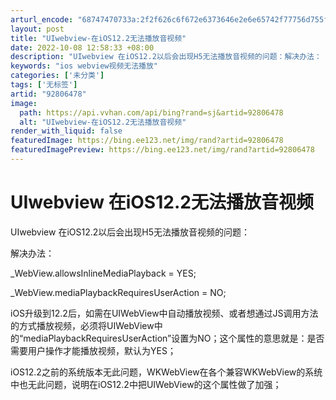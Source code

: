```yaml
---
arturl_encode: "68747470733a:2f2f626c6f672e6373646e2e6e65742f77756d755f4c6f7665:2f61727469636c652f64657461696c732f3932383036343738"
layout: post
title: "UIwebview-在iOS12.2无法播放音视频"
date: 2022-10-08 12:58:33 +08:00
description: "UIwebview 在iOS12.2以后会出现H5无法播放音视频的问题：解决办法： _WebView"
keywords: "ios webview视频无法播放"
categories: ['未分类']
tags: ['无标签']
artid: "92806478"
image:
  path: https://api.vvhan.com/api/bing?rand=sj&artid=92806478
  alt: "UIwebview-在iOS12.2无法播放音视频"
render_with_liquid: false
featuredImage: https://bing.ee123.net/img/rand?artid=92806478
featuredImagePreview: https://bing.ee123.net/img/rand?artid=92806478
---
```


# UIwebview 在iOS12.2无法播放音视频

UIwebview 在iOS12.2以后会出现H5无法播放音视频的问题：

解决办法：

\_WebView.allowsInlineMediaPlayback = YES;

\_WebView.mediaPlaybackRequiresUserAction = NO;

iOS升级到12.2后，如需在UIWebView中自动播放视频、或者想通过JS调用方法的方式播放视频，必须将UIWebView中的“mediaPlaybackRequiresUserAction”设置为NO；这个属性的意思就是：是否需要用户操作才能播放视频，默认为YES；

iOS12.2之前的系统版本无此问题，WKWebView在各个兼容WKWebView的系统中也无此问题，说明在iOS12.2中把UIWebView的这个属性做了加强；